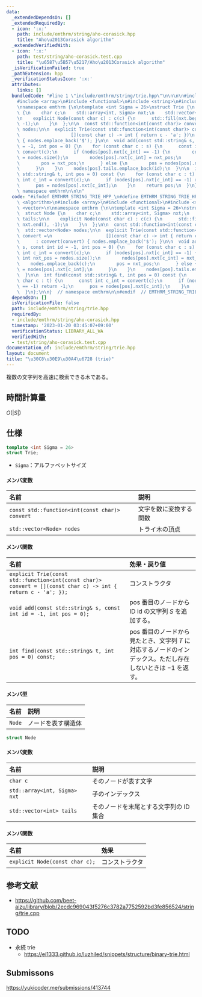 ```yaml
---
data:
  _extendedDependsOn: []
  _extendedRequiredBy:
  - icon: ':x:'
    path: include/emthrm/string/aho-corasick.hpp
    title: "Aho\u2013Corasick algorithm"
  _extendedVerifiedWith:
  - icon: ':x:'
    path: test/string/aho-corasick.test.cpp
    title: "\u6587\u5B57\u5217/Aho\u2013Corasick algorithm"
  _isVerificationFailed: true
  _pathExtension: hpp
  _verificationStatusIcon: ':x:'
  attributes:
    links: []
  bundledCode: "#line 1 \"include/emthrm/string/trie.hpp\"\n\n\n\n#include <algorithm>\n\
    #include <array>\n#include <functional>\n#include <string>\n#include <vector>\n\
    \nnamespace emthrm {\n\ntemplate <int Sigma = 26>\nstruct Trie {\n  struct Node\
    \ {\n    char c;\n    std::array<int, Sigma> nxt;\n    std::vector<int> tails;\n\
    \n    explicit Node(const char c) : c(c) {\n      std::fill(nxt.begin(), nxt.end(),\
    \ -1);\n    }\n  };\n\n  const std::function<int(const char)> convert;\n  std::vector<Node>\
    \ nodes;\n\n  explicit Trie(const std::function<int(const char)> convert =\n \
    \                   [](const char c) -> int { return c - 'a'; })\n      : convert(convert)\
    \ { nodes.emplace_back('$'); }\n\n  void add(const std::string& s, const int id\
    \ = -1, int pos = 0) {\n    for (const char c : s) {\n      const int c_int =\
    \ convert(c);\n      if (nodes[pos].nxt[c_int] == -1) {\n        const int nxt_pos\
    \ = nodes.size();\n        nodes[pos].nxt[c_int] = nxt_pos;\n        nodes.emplace_back(c);\n\
    \        pos = nxt_pos;\n      } else {\n        pos = nodes[pos].nxt[c_int];\n\
    \      }\n    }\n    nodes[pos].tails.emplace_back(id);\n  }\n\n  int find(const\
    \ std::string& t, int pos = 0) const {\n    for (const char c : t) {\n      const\
    \ int c_int = convert(c);\n      if (nodes[pos].nxt[c_int] == -1) return -1;\n\
    \      pos = nodes[pos].nxt[c_int];\n    }\n    return pos;\n  }\n};\n\n}  //\
    \ namespace emthrm\n\n\n"
  code: "#ifndef EMTHRM_STRING_TRIE_HPP_\n#define EMTHRM_STRING_TRIE_HPP_\n\n#include\
    \ <algorithm>\n#include <array>\n#include <functional>\n#include <string>\n#include\
    \ <vector>\n\nnamespace emthrm {\n\ntemplate <int Sigma = 26>\nstruct Trie {\n\
    \  struct Node {\n    char c;\n    std::array<int, Sigma> nxt;\n    std::vector<int>\
    \ tails;\n\n    explicit Node(const char c) : c(c) {\n      std::fill(nxt.begin(),\
    \ nxt.end(), -1);\n    }\n  };\n\n  const std::function<int(const char)> convert;\n\
    \  std::vector<Node> nodes;\n\n  explicit Trie(const std::function<int(const char)>\
    \ convert =\n                    [](const char c) -> int { return c - 'a'; })\n\
    \      : convert(convert) { nodes.emplace_back('$'); }\n\n  void add(const std::string&\
    \ s, const int id = -1, int pos = 0) {\n    for (const char c : s) {\n      const\
    \ int c_int = convert(c);\n      if (nodes[pos].nxt[c_int] == -1) {\n        const\
    \ int nxt_pos = nodes.size();\n        nodes[pos].nxt[c_int] = nxt_pos;\n    \
    \    nodes.emplace_back(c);\n        pos = nxt_pos;\n      } else {\n        pos\
    \ = nodes[pos].nxt[c_int];\n      }\n    }\n    nodes[pos].tails.emplace_back(id);\n\
    \  }\n\n  int find(const std::string& t, int pos = 0) const {\n    for (const\
    \ char c : t) {\n      const int c_int = convert(c);\n      if (nodes[pos].nxt[c_int]\
    \ == -1) return -1;\n      pos = nodes[pos].nxt[c_int];\n    }\n    return pos;\n\
    \  }\n};\n\n}  // namespace emthrm\n\n#endif  // EMTHRM_STRING_TRIE_HPP_\n"
  dependsOn: []
  isVerificationFile: false
  path: include/emthrm/string/trie.hpp
  requiredBy:
  - include/emthrm/string/aho-corasick.hpp
  timestamp: '2023-01-20 03:45:07+09:00'
  verificationStatus: LIBRARY_ALL_WA
  verifiedWith:
  - test/string/aho-corasick.test.cpp
documentation_of: include/emthrm/string/trie.hpp
layout: document
title: "\u30C8\u30E9\u30A4\u6728 (trie)"
---
```


複数の文字列を高速に検索できる木である。


## 時間計算量

$O(\lvert S \rvert)$


## 仕様

```cpp
template <int Sigma = 26>
struct Trie;
```

- `Sigma`：アルファベットサイズ

#### メンバ変数

|名前|説明|
|:--|:--|
|`const std::function<int(const char)> convert`|文字を数に変換する関数|
|`std::vector<Node> nodes`|トライ木の頂点|

#### メンバ関数

|名前|効果・戻り値|
|:--|:--|
|`explicit Trie(const std::function<int(const char)> convert = [](const char c) -> int { return c - 'a'; });`|コンストラクタ||
|`void add(const std::string& s, const int id = -1, int pos = 0);`|$\mathrm{pos}$ 番目のノードから ID $\mathrm{id}$ の文字列 $S$ を追加する。||
|`int find(const std::string& t, int pos = 0) const;`|$\mathrm{pos}$ 番目のノードから見たとき、文字列 $T$ に対応するノードのインデックス。ただし存在しないときは $-1$ を返す。|

#### メンバ型

|名前|説明|
|:--|:--|
|`Node`|ノードを表す構造体|

```cpp
struct Node
```

#### メンバ変数

|名前|説明|
|:--|:--|
|`char c`|そのノードが表す文字|
|`std::array<int, Sigma> nxt`|子のインデックス|
|`std::vector<int> tails`|そのノードを末尾とする文字列の ID 集合|

#### メンバ関数

|名前|効果|
|:--|:--|
|`explicit Node(const char c);`|コンストラクタ|


## 参考文献

- https://github.com/beet-aizu/library/blob/2ecdc969043f5276c3782a7752592bd3fe856524/string/trie.cpp


## TODO

- 永続 trie
  - https://ei1333.github.io/luzhiled/snippets/structure/binary-trie.html


## Submissons

https://yukicoder.me/submissions/413744
